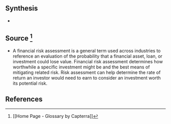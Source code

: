 ## Synthesis
- 
## Source [^1]
- A financial risk assessment is a general term used across industries to reference an evaluation of the probability that a financial asset, loan, or investment could lose value. Financial risk assessment determines how worthwhile a specific investment might be and the best means of mitigating related risk. Risk assessment can help determine the rate of return an investor would need to earn to consider an investment worth its potential risk.
## References

[^1]: [[Home Page - Glossary by Capterra]]